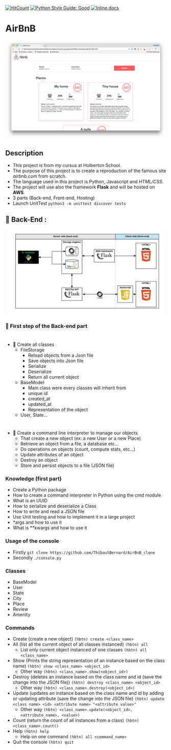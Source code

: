 [![HitCount](http://hits.dwyl.com/ThibautBernard/AirBnB_clone.svg)](http://hits.dwyl.com/ThibautBernard/AirBnB_clone)
[![Python Style Guide: Good](https://img.shields.io/badge/code%20style-goodparts-brightgreen.svg?style=flat)](https://github.com/dwyl/goodparts "Python Good")
[![Inline docs](http://inch-ci.org/github/ThibautBernard/AirBnB_clone.svg?branch=master)](http://inch-ci.org/github/ThibautBernard/AirBnB_clone)

# AirBnB 

![](https://github.com/ThibautBernard/AirBnB_clone/blob/main/img_repo/fe2e3e7701dec72ce612472dab9bb55fe0e9f6d4.png)
## Description 
* This project is from my cursus at Holberton School. 
* The purpose of this project is to create a reproduction of the famous site *airbnb.com* from scratch.
* The language used in this project is Python, Javascript and *HTML/CSS*.
* The project will use also the framework **Flask** and will be hosted on **AWS**.
* 3 parts (Back-end, Front-end, Hosting)
* Launch UnitTest ``` python3 -m unittest discover tests ```

## :large_blue_circle: Back-End : 
![](https://github.com/ThibautBernard/AirBnB_clone/blob/main/img_repo/d2d06462824fab5846f3.png)
### :pushpin: First step of the Back-end part
#
* :large_blue_diamond: Create all classes
  * FileStorage 
    * Reload objects from a Json file
    * Save objects into Json file
    * Serialize
    * Deserialize
    * Return all current object
  * BaseModel
    * Main class were every classes will inherit from
    * unique id
    * created_at
    * updated_at
    * Representation of the object
  * User, State...
#
* :large_blue_diamond: Create a command line interpreter to manage our objects 
  * That create a new object (ex: a new User or a new Place)
  * Retrieve an object from a file, a database etc…
  * Do operations on objects (count, compute stats, etc…)
  * Update attributes of an object
  * Destroy an object
  * Store and persist objects to a file (JSON file)

### Knowledge (first part)
* Create a Python package
* How to create a command interpreter in Python using the cmd module
* What is an UUID
* How to serialize and deserialize a Class
* How to write and read a JSON file
* Use Unit testing and how to implement it in a large project
* *args and how to use it
* What is **kwargs and how to use it

### Usage of the console
* Firstly ``` git clone https://github.com/ThibautBernard/AirBnB_clone ```
* Secondly ``` ./console.py ```
### Classes 
* BaseModel
* User
* State
* City
* Place
* Review 
* Amenity
### Commands 
* Create (create a new object) ``` (hbtn) create <class_name> ```
* All (list all the current object of all classes instanced) ``` (hbtn) all ```
  * List only current object instanced of one classes ``` (hbtn) all <class_name> ```
* Show (Prints the string representation of an instance based on the class name) ``` (hbtn) show <class_name> <object_id> ```
  * Other way ``` (hbtn) <class_name>.show(<object_id>) ```
* Destroy (deletes an instance based on the class name and id (save the change into the JSON file)) ``` (hbtn) destroy <class_name> <object_id> ```
  * Other way ``` (hbtn) <class_name>.destroy(<object_id>) ```
* Update (updates an instance based on the class name and id by adding or updating attribute (save the change into the JSON file) ``` (hbtn) update <class name> <id> <attribute name> "<attribute value>" ```
  * Other way ``` (hbtn) <class_name>.update(<object_id>, <attribute_name>, <value>) ```
* Count (return the count of all instances from a class) ``` (hbtn) <class_name>.count() ```
* Help ``` (hbtn) help ```
  * Help on one command ``` (hbtn) all <command_name> ```
* Quit the console ``` (hbtn) quit ```

#
